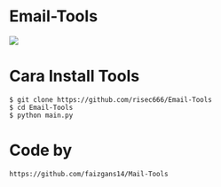 # Email-Tools

<img src="https://a.top4top.io/p_2352vkb060.jpg"/> 


# Cara Install Tools
```
$ git clone https://github.com/risec666/Email-Tools
$ cd Email-Tools
$ python main.py
```

# Code by
```
https://github.com/faizgans14/Mail-Tools
```
